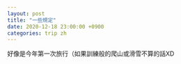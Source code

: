 ```yaml
---
layout: post
title: "一些規定"
date: 2020-12-18 23:00:00 +0900
categories: trip zh
---
```


好像是今年第一次旅行（如果訓練般的爬山或滑雪不算的話XD
